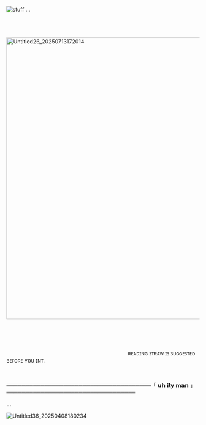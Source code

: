 ![stuff](https://github.com/user-attachments/assets/32a7f016-184d-43bb-836a-e7b3c94f41a1)
...
 ⠀ ⠀ ⠀ ⠀ ⠀ ⠀ ⠀ ⠀ ⠀ ⠀ ⠀ ⠀ ⠀ ⠀ ⠀ ⠀ ⠀ ⠀ ⠀ ⠀ ⠀ ⠀ ⠀ ⠀ ⠀ ⠀ ⠀ ⠀ ⠀ ⠀ ⠀ ⠀ ⠀ ⠀ ⠀ ⠀ ⠀ ⠀ ⠀ ⠀ ⠀ ⠀ ⠀ ⠀ ⠀ ⠀ ⠀ ⠀ ⠀ ⠀ ⠀ ⠀ ⠀ ⠀ ⠀ ⠀ ⠀ ⠀ ⠀ ⠀ ⠀ ⠀ ⠀ ⠀ ⠀ ⠀ ⠀ ⠀ ⠀ ⠀ ⠀ ⠀ ⠀ ⠀ ⠀ ⠀ ⠀ ⠀ ⠀ ⠀ ⠀ ⠀ ⠀ ⠀ ⠀ ⠀ ⠀ ⠀ ⠀ ⠀

 ⠀ ⠀ ⠀  ⠀ ⠀ ⠀ ⠀ ⠀ ⠀ ⠀    <img width="736" height="736" alt="Untitled26_20250713172014" src="https://github.com/user-attachments/assets/44603bd1-c8d2-4d04-b7b8-c72f3a03881d" />






 ⠀ ⠀ ⠀ ⠀ ⠀ ⠀ ⠀ ⠀ ⠀ ⠀ ⠀ ⠀ ⠀ ⠀ ⠀ ⠀ ⠀ ⠀ ⠀ ⠀ ⠀ ⠀ ⠀ ⠀ ⠀ ⠀ ⠀ ⠀ ⠀ ⠀ ⠀ ⠀ ⠀ ⠀ ⠀ ⠀ ⠀ ⠀ ⠀ ⠀ ⠀ ⠀ ⠀ ⠀ ⠀ ⠀ ⠀ ⠀ ⠀ ⠀ ⠀ ⠀ ⠀ ⠀ ⠀ ⠀ ⠀ ⠀ ⠀ ⠀ ⠀ ⠀ ⠀ ⠀ ⠀ ⠀ ⠀ ⠀ ⠀ ⠀ ⠀ ⠀ ⠀ ⠀ ⠀ ⠀ ⠀ ⠀ ⠀ ⠀ ⠀ ⠀ ⠀ ⠀ ⠀ ⠀ ⠀ ⠀

⠀ ⠀ ⠀ ⠀ ⠀⠀ ⠀⠀ ⠀ ⠀ ⠀ ⠀⠀ ⠀⠀ ⠀ ⠀ ⠀ ⠀⠀ ⠀⠀ ⠀ ⠀ ʀᴇᴀᴅɪɴɢ ꜱᴛʀᴀᴡ ɪꜱ ꜱᴜɢɢᴇꜱᴛᴇᴅ ʙᴇꜰᴏʀᴇ ʏᴏᴜ ɪɴᴛ.












⠀ ⠀ ⠀ ⠀ ⠀⠀ ⠀

══════════════════════════════════════「  𝘂𝗵 𝗶𝗹𝘆 𝗺𝗮𝗻 」══════════════════════════════════
 
...

![Untitled36_20250408180234](https://github.com/user-attachments/assets/f0375a0e-ea48-427b-9dd7-dc12b3cbd373)




